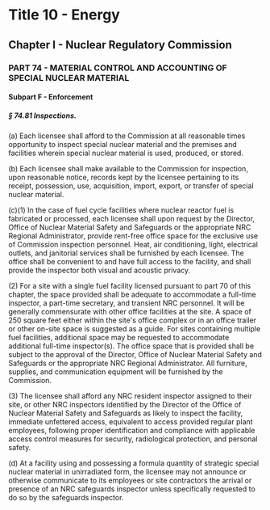 
# Title 10 - Energy
## Chapter I - Nuclear Regulatory Commission
### PART 74 - MATERIAL CONTROL AND ACCOUNTING OF SPECIAL NUCLEAR MATERIAL
#### Subpart F - Enforcement
##### § 74.81 Inspections.

(a) Each licensee shall afford to the Commission at all reasonable times opportunity to inspect special nuclear material and the premises and facilities wherein special nuclear material is used, produced, or stored.

(b) Each licensee shall make available to the Commission for inspection, upon reasonable notice, records kept by the licensee pertaining to its receipt, possession, use, acquisition, import, export, or transfer of special nuclear material.

(c)(1) In the case of fuel cycle facilities where nuclear reactor fuel is fabricated or processed, each licensee shall upon request by the Director, Office of Nuclear Material Safety and Safeguards or the appropriate NRC Regional Administrator, provide rent-free office space for the exclusive use of Commission inspection personnel. Heat, air conditioning, light, electrical outlets, and janitorial services shall be furnished by each licensee. The office shall be convenient to and have full access to the facility, and shall provide the inspector both visual and acoustic privacy.

(2) For a site with a single fuel facility licensed pursuant to part 70 of this chapter, the space provided shall be adequate to accommodate a full-time inspector, a part-time secretary, and transient NRC personnel. It will be generally commensurate with other office facilities at the site. A space of 250 square feet either within the site's office complex or in an office trailer or other on-site space is suggested as a guide. For sites containing multiple fuel facilities, additional space may be requested to accommodate additional full-time inspector(s). The office space that is provided shall be subject to the approval of the Director, Office of Nuclear Material Safety and Safeguards or the appropriate NRC Regional Administrator. All furniture, supplies, and communication equipment will be furnished by the Commission.

(3) The licensee shall afford any NRC resident inspector assigned to their site, or other NRC inspectors identified by the Director of the Office of Nuclear Material Safety and Safeguards as likely to inspect the facility, immediate unfettered access, equivalent to access provided regular plant employees, following proper identification and compliance with applicable access control measures for security, radiological protection, and personal safety.

(d) At a facility using and possessing a formula quantity of strategic special nuclear material in unirradiated form, the licensee may not announce or otherwise communicate to its employees or site contractors the arrival or presence of an NRC safeguards inspector unless specifically requested to do so by the safeguards inspector.
